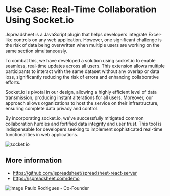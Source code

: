 # Use Case: Real-Time Collaboration Using Socket.io
Jspreadsheet is a JavaScript plugin that helps developers integrate Excel-like controls on any web application. However, one significant challenge is the risk of data being overwritten when multiple users are working on the same section simultaneously.

To combat this, we have developed a solution using socket.io to enable seamless, real-time updates across all users. This extension allows multiple participants to interact with the same dataset without any overlap or data loss, significantly reducing the risk of errors and enhancing collaborative efforts.

Socket.io is pivotal in our design, allowing a highly efficient level of data transmission, producing instant alterations for all users. Moreover, our approach allows organizations to host the service on their infrastructure, ensuring complete data privacy and control.

By incorporating socket.io, we've successfully mitigated common collaboration hurdles and fortified data integrity and user trust. This tool is indispensable for developers seeking to implement sophisticated real-time functionalities in web applications.

![socket io](https://github.com/jspreadsheet/pro/assets/75275282/9f70116e-239e-4c27-92e4-610d3cabac57)

## More information

- https://github.com/jspreadsheet/spreadsheet-react-server
- https://jspreadsheet.com/demo

![image](https://github.com/jspreadsheet/pro/assets/75275282/11a815ef-9f61-44c5-93b4-e80c3ad3e8c1)
Paulo Rodrigues - Co-Founder
